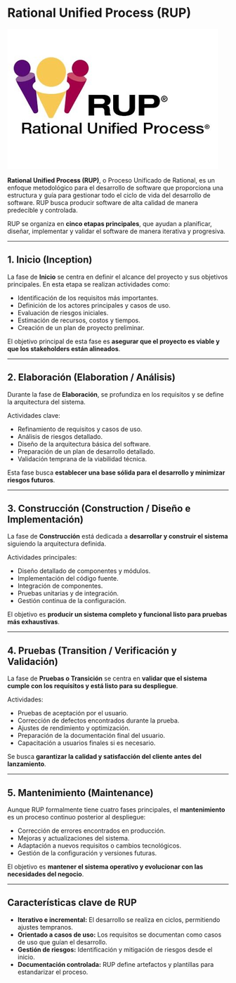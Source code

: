 # Rational Unified Process (RUP)

![Rup Logo](../assets/rup_logo.jpg)

**Rational Unified Process (RUP)**, o Proceso Unificado de Rational, es un enfoque metodológico para el desarrollo de software que proporciona una estructura y guía para gestionar todo el ciclo de vida del desarrollo de software. RUP busca producir software de alta calidad de manera predecible y controlada.

RUP se organiza en **cinco etapas principales**, que ayudan a planificar, diseñar, implementar y validar el software de manera iterativa y progresiva.

---


## 1. Inicio (Inception)

La fase de **Inicio** se centra en definir el alcance del proyecto y sus objetivos principales.
En esta etapa se realizan actividades como:

- Identificación de los requisitos más importantes.
- Definición de los actores principales y casos de uso.
- Evaluación de riesgos iniciales.
- Estimación de recursos, costos y tiempos.
- Creación de un plan de proyecto preliminar.

El objetivo principal de esta fase es **asegurar que el proyecto es viable y que los stakeholders están alineados**.

---

## 2. Elaboración (Elaboration / Análisis)

Durante la fase de **Elaboración**, se profundiza en los requisitos y se define la arquitectura del sistema.

Actividades clave:

- Refinamiento de requisitos y casos de uso.
- Análisis de riesgos detallado.
- Diseño de la arquitectura básica del software.
- Preparación de un plan de desarrollo detallado.
- Validación temprana de la viabilidad técnica.

Esta fase busca **establecer una base sólida para el desarrollo y minimizar riesgos futuros**.

---

## 3. Construcción (Construction / Diseño e Implementación)

La fase de **Construcción** está dedicada a **desarrollar y construir el sistema** siguiendo la arquitectura definida.

Actividades principales:

- Diseño detallado de componentes y módulos.
- Implementación del código fuente.
- Integración de componentes.
- Pruebas unitarias y de integración.
- Gestión continua de la configuración.

El objetivo es **producir un sistema completo y funcional listo para pruebas más exhaustivas**.

---

## 4. Pruebas (Transition / Verificación y Validación)

La fase de **Pruebas o Transición** se centra en **validar que el sistema cumple con los requisitos y está listo para su despliegue**.

Actividades:

- Pruebas de aceptación por el usuario.
- Corrección de defectos encontrados durante la prueba.
- Ajustes de rendimiento y optimización.
- Preparación de la documentación final del usuario.
- Capacitación a usuarios finales si es necesario.

Se busca **garantizar la calidad y satisfacción del cliente antes del lanzamiento**.

---

## 5. Mantenimiento (Maintenance)

Aunque RUP formalmente tiene cuatro fases principales, el **mantenimiento** es un proceso continuo posterior al despliegue:

- Corrección de errores encontrados en producción.
- Mejoras y actualizaciones del sistema.
- Adaptación a nuevos requisitos o cambios tecnológicos.
- Gestión de la configuración y versiones futuras.

El objetivo es **mantener el sistema operativo y evolucionar con las necesidades del negocio**.

---

## Características clave de RUP

- **Iterativo e incremental:** El desarrollo se realiza en ciclos, permitiendo ajustes tempranos.
- **Orientado a casos de uso:** Los requisitos se documentan como casos de uso que guían el desarrollo.
- **Gestión de riesgos:** Identificación y mitigación de riesgos desde el inicio.
- **Documentación controlada:** RUP define artefactos y plantillas para estandarizar el proceso.